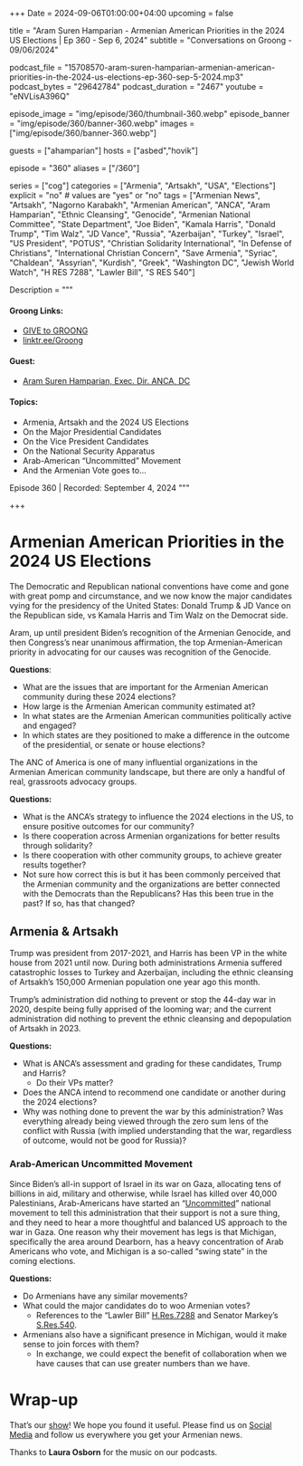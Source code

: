 +++
Date = 2024-09-06T01:00:00+04:00
upcoming = false

title = "Aram Suren Hamparian - Armenian American Priorities in the 2024 US Elections | Ep 360 - Sep 6, 2024"
subtitle = "Conversations on Groong - 09/06/2024"

podcast_file = "15708570-aram-suren-hamparian-armenian-american-priorities-in-the-2024-us-elections-ep-360-sep-5-2024.mp3"
podcast_bytes = "29642784"
podcast_duration = "2467"
youtube = "eNVLisA396Q"

episode_image = "img/episode/360/thumbnail-360.webp"
episode_banner = "img/episode/360/banner-360.webp"
images = ["img/episode/360/banner-360.webp"]

guests = ["ahamparian"]
hosts = ["asbed","hovik"]

episode = "360"
aliases = ["/360"]

series = ["cog"]
categories = ["Armenia", "Artsakh", "USA", "Elections"]
explicit = "no" # values are "yes" or "no"
tags = ["Armenian News", "Artsakh", "Nagorno Karabakh", "Armenian American", "ANCA", "Aram Hamparian", "Ethnic Cleansing", "Genocide", "Armenian National Committee", "State Department", "Joe Biden", "Kamala Harris", "Donald Trump", "Tim Walz", "JD Vance", "Russia", "Azerbaijan", "Turkey", "Israel", "US President", "POTUS", "Christian Solidarity International", "In Defense of Christians", "International Christian Concern", "Save Armenia", "Syriac", "Chaldean", "Assyrian", "Kurdish", "Greek", "Washington DC", "Jewish World Watch", "H RES 7288", "Lawler Bill", "S RES 540"]

Description = """

#### Groong Links:
* [GIVE to GROONG](https://podcasts.groong.org/donate)
* [linktr.ee/Groong](https://linktr.ee/groong)

#### Guest:
* [Aram Suren Hamparian, Exec. Dir. ANCA, DC](/guest/ahamparian)

#### Topics:
* Armenia, Artsakh and the 2024 US Elections
* On the Major Presidential Candidates
* On the Vice President Candidates
* On the National Security Apparatus
* Arab-American “Uncommitted” Movement
* And the Armenian Vote goes to…


Episode 360 | Recorded: September 4, 2024
"""

+++

# Armenian American Priorities in the 2024 US Elections

The Democratic and Republican national conventions have come and gone with great pomp and circumstance, and we now know the major candidates vying for the presidency of the United States: Donald Trump & JD Vance on the Republican side, vs Kamala Harris and Tim Walz on the Democrat side.

Aram, up until president Biden’s recognition of the Armenian Genocide, and then Congress’s near unanimous affirmation, the top Armenian-American priority in advocating for our causes was recognition of the Genocide.

**Questions**:
* What are the issues that are important for the Armenian American community during these 2024 elections?
* How large is the Armenian American community estimated at?
* In what states are the Armenian American communities politically active and engaged?
* In which states are they positioned to make a difference in the outcome of the presidential, or senate or house elections?

The ANC of America is one of many influential organizations in the Armenian American community landscape, but there are only a handful of real, grassroots advocacy groups.

**Questions:**
* What is the ANCA’s strategy to influence the 2024 elections in the US, to ensure positive outcomes for our community?
* Is there cooperation across Armenian organizations for better results through solidarity?
* Is there cooperation with other community groups, to achieve greater results together?
* Not sure how correct this is but it has been commonly perceived that the Armenian community and the organizations are better connected with the Democrats than the Republicans? Has this been true in the past? If so, has that changed?


## Armenia & Artsakh

Trump was president from 2017-2021, and Harris has been VP in the white house from 2021 until now. During both administrations Armenia suffered catastrophic losses to Turkey and Azerbaijan, including the ethnic cleansing of Artsakh’s 150,000 Armenian population one year ago this month.

Trump’s administration did nothing to prevent or stop the 44-day war in 2020, despite being fully apprised of the looming war; and the current administration did nothing to prevent the ethnic cleansing and depopulation of Artsakh in 2023.

**Questions:**
* What is ANCA’s assessment and grading for these candidates, Trump and Harris?
    * Do their VPs matter?
* Does the ANCA intend to recommend one candidate or another during the 2024 elections?
* Why was nothing done to prevent the war by this administration? Was everything already being viewed through the zero sum lens of the conflict with Russia (with implied understanding that the war, regardless of outcome, would not be good for Russia)?


### Arab-American Uncommitted Movement

Since Biden’s all-in support of Israel in its war on Gaza, allocating tens of billions in aid, military and otherwise, while Israel has killed over 40,000 Palestinians, Arab-Americans have started an “[Uncommitted](https://apnews.com/article/uncommitted-biden-trump-war-15f96be36b4d5ac167c7ceda72fe65d1)” national movement to tell this administration that their support is not a sure thing, and they need to hear a more thoughtful and balanced US approach to the war in Gaza. One reason why their movement has legs is that Michigan, specifically the area around Dearborn, has a heavy concentration of Arab Americans who vote, and Michigan is a so-called “swing state” in the coming elections.

**Questions:**
* Do Armenians have any similar movements?
* What could the major candidates do to woo Armenian votes?
    * References to the “Lawler Bill” [H.Res.7288](https://www.congress.gov/bill/118th-congress/house-bill/7288) and Senator Markey’s [S.Res.540](https://www.congress.gov/bill/118th-congress/senate-resolution/540).
* Armenians also have a significant presence in Michigan, would it make sense to join forces with them?
    * In exchange, we could expect the benefit of collaboration when we have causes that can use greater numbers than we have.

# Wrap-up

That’s our [show](https://podcasts.groong.org/)! We hope you found it useful. Please find us on [Social Media](https://linktr.ee/groong) and follow us everywhere you get your Armenian news.

Thanks to **Laura Osborn** for the music on our podcasts.
